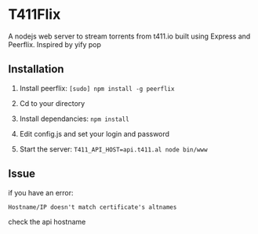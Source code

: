 ﻿# T411Flix
A nodejs web server to stream torrents from t411.io built using Express and Peerflix. Inspired by yify pop

## Installation

1. Install peerflix: `[sudo] npm install -g peerflix`

2. Cd to your directory

3. Install dependancies: `npm install`

4. Edit config.js and set your login and password

5. Start the server: `T411_API_HOST=api.t411.al node bin/www`

## Issue

if you have an error:

`Hostname/IP doesn't match certificate's altnames`

check the api hostname
